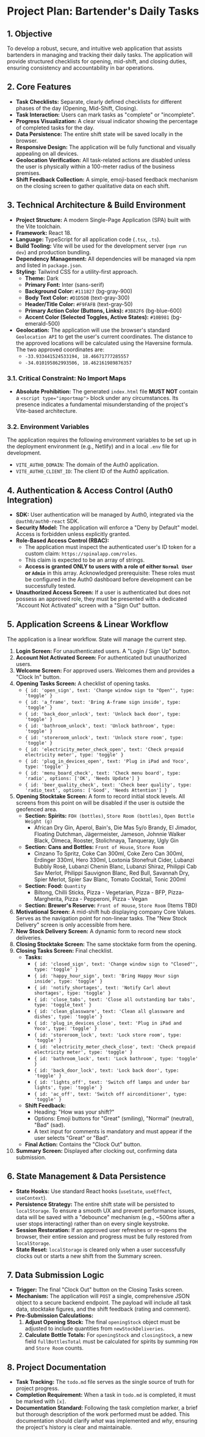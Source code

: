 # Project Plan: Bartender's Daily Tasks

## 1. Objective

To develop a robust, secure, and intuitive web application that assists bartenders in managing and tracking their daily tasks. The application will provide structured checklists for opening, mid-shift, and closing duties, ensuring consistency and accountability in bar operations.

## 2. Core Features

- **Task Checklists:** Separate, clearly defined checklists for different phases of the day (Opening, Mid-Shift, Closing).
- **Task Interaction:** Users can mark tasks as "complete" or "incomplete".
- **Progress Visualization:** A clear visual indicator showing the percentage of completed tasks for the day.
- **Data Persistence:** The entire shift state will be saved locally in the browser.
- **Responsive Design:** The application will be fully functional and visually appealing on all devices.
- **Geolocation Verification:** All task-related actions are disabled unless the user is physically within a 100-meter radius of the business premises.
- **Shift Feedback Collection:** A simple, emoji-based feedback mechanism on the closing screen to gather qualitative data on each shift.

## 3. Technical Architecture & Build Environment

- **Project Structure:** A modern Single-Page Application (SPA) built with the Vite toolchain.
- **Framework:** React 18.
- **Language:** TypeScript for all application code (`.tsx`, `.ts`).
- **Build Tooling:** Vite will be used for the development server (`npm run dev`) and production bundling.
- **Dependency Management:** All dependencies will be managed via npm and listed in `package.json`.
- **Styling:** Tailwind CSS for a utility-first approach.
  - **Theme:** Dark
  - **Primary Font:** Inter (sans-serif)
  - **Background Color:** `#111827` (bg-gray-900)
  - **Body Text Color:** `#D1D5DB` (text-gray-300)
  - **Header/Title Color:** `#F9FAFB` (text-gray-50)
  - **Primary Action Color (Buttons, Links):** `#3B82F6` (bg-blue-600)
  - **Accent Color (Selected Toggles, Active States):** `#10B981` (bg-emerald-500)
- **Geolocation:** The application will use the browser's standard `Geolocation API` to get the user's current coordinates. The distance to the approved locations will be calculated using the Haversine formula. The two approved coordinates are:
    - `-33.933441524533194, 18.46671777285557`
    - `-34.010195862993506, 18.462161989876357`

### 3.1. Critical Constraint: No Import Maps

- **Absolute Prohibition:** The generated `index.html` file **MUST NOT** contain a `<script type="importmap">` block under any circumstances. Its presence indicates a fundamental misunderstanding of the project's Vite-based architecture.

### 3.2. Environment Variables

The application requires the following environment variables to be set up in the deployment environment (e.g., Netlify) and in a local `.env` file for development.

- `VITE_AUTH0_DOMAIN`: The domain of the Auth0 application.
- `VITE_AUTH0_CLIENT_ID`: The client ID of the Auth0 application.

## 4. Authentication & Access Control (Auth0 Integration)

- **SDK:** User authentication will be managed by Auth0, integrated via the `@auth0/auth0-react` SDK.
- **Security Model:** The application will enforce a "Deny by Default" model. Access is forbidden unless explicitly granted.
- **Role-Based Access Control (RBAC):**
  - The application must inspect the authenticated user's ID token for a custom claim: `https://spinalapp.com/roles`.
  - This claim is expected to be an array of strings.
  - **Access is granted ONLY to users with a role of either `Normal User` or `Admin`** in this array. Acknowledged prerequisite: These roles must be configured in the Auth0 dashboard before development can be successfully tested.
- **Unauthorized Access Screen:** If a user is authenticated but does not possess an approved role, they must be presented with a dedicated "Account Not Activated" screen with a "Sign Out" button.

## 5. Application Screens & Linear Workflow

The application is a linear workflow. State will manage the current step.

1.  **Login Screen:** For unauthenticated users. A "Login / Sign Up" button.
2.  **Account Not Activated Screen:** For authenticated but unauthorized users.
3.  **Welcome Screen:** For approved users. Welcomes them and provides a "Clock In" button.
4.  **Opening Tasks Screen:** A checklist of opening tasks.
    - `{ id: 'open_sign', text: 'Change window sign to "Open"', type: 'toggle' }`
    - `{ id: 'a_frame', text: 'Bring A-frame sign inside', type: 'toggle' }`
    - `{ id: 'back_door_unlock', text: 'Unlock back door', type: 'toggle' }`
    - `{ id: 'bathroom_unlock', text: 'Unlock bathroom', type: 'toggle' }`
    - `{ id: 'storeroom_unlock', text: 'Unlock store room', type: 'toggle' }`
    - `{ id: 'electricity_meter_check_open', text: 'Check prepaid electricity meter', type: 'toggle' }`
    - `{ id: 'plug_in_devices_open', text: 'Plug in iPad and Yoco', type: 'toggle' }`
    - `{ id: 'menu_board_check', text: 'Check menu board', type: 'radio', options: ['OK', 'Needs Update'] }`
    - `{ id: 'beer_quality_check', text: 'Check beer quality', type: 'radio_text', options: ['Good', 'Needs Attention'] }`
5.  **Opening Stocktake Screen:** A form to record initial stock levels. All screens from this point on will be disabled if the user is outside the geofenced area.
    - **Section: Spirits:** `FOH (bottles)`, `Store Room (bottles)`, `Open Bottle Weight (g)`
        - African Dry Gin, Aperol, Bain's, Die Mas 5y/o Brandy, El Jimador, Floating Dutchman, Jägermeister, Jameson, Johnnie Walker Black, Olmeca, Rooster, Stolichnaya, Tanqueray, Ugly Gin
    - **Section: Cans and Bottles:** `Front of House`, `Store Room`
        - Cinzano To Spritz, Coke Can 300ml, Coke Zero Can 300ml, Erdinger 330ml, Hero 330ml, Loxtonia Stonefruit Cider, Lubanzi Bubbly Rosè, Lubanzi Chenin Blanc, Lubanzi Shiraz, Philippi Cab Sav Merlot, Philippi Sauvignon Blanc, Red Bull, Savannah Dry, Spier Merlot, Spier Sav Blanc, Tomato Cocktail, Tonic 200ml
    - **Section: Food:** `Quantity`
        - Biltong, Chilli Sticks, Pizza - Vegetarian, Pizza - BFP, Pizza- Margherita, Pizza - Pepperoni, Pizza - Vegan
    - **Section: Brewer's Reserve:** `Front of House`, `Store Room` (Items TBD)
6.  **Motivational Screen:** A mid-shift hub displaying company Core Values. Serves as the navigation point for non-linear tasks. The "New Stock Delivery" screen is only accessible from here.
7.  **New Stock Delivery Screen:** A dynamic form to record new stock deliveries.
8.  **Closing Stocktake Screen:** The same stocktake form from the opening.
9.  **Closing Tasks Screen:** Final checklist.
    - **Tasks:**
        - `{ id: 'closed_sign', text: 'Change window sign to "Closed"', type: 'toggle' }`
        - `{ id: 'happy_hour_sign', text: 'Bring Happy Hour sign inside', type: 'toggle' }`
        - `{ id: 'notify_shortages', text: 'Notify Carl about shortages', type: 'toggle' }`
        - `{ id: 'close_tabs', text: 'Close all outstanding bar tabs', type: 'toggle_text' }`
        - `{ id: 'clean_glassware', text: 'Clean all glassware and dishes', type: 'toggle' }`
        - `{ id: 'plug_in_devices_close', text: 'Plug in iPad and Yoco', type: 'toggle' }`
        - `{ id: 'storeroom_lock', text: 'Lock store room', type: 'toggle' }`
        - `{ id: 'electricity_meter_check_close', text: 'Check prepaid electricity meter', type: 'toggle' }`
        - `{ id: 'bathroom_lock', text: 'Lock bathroom', type: 'toggle' }`
        - `{ id: 'back_door_lock', text: 'Lock back door', type: 'toggle' }`
        - `{ id: 'lights_off', text: 'Switch off lamps and under bar lights', type: 'toggle' }`
        - `{ id: 'ac_off', text: 'Switch off airconditioner', type: 'toggle' }`
    - **Shift Feedback:**
        - Heading: "How was your shift?"
        - Options: Emoji buttons for "Great" (smiling), "Normal" (neutral), "Bad" (sad).
        - A text input for comments is mandatory and must appear if the user selects "Great" or "Bad".
    - **Final Action:** Contains the "Clock Out" button.
10. **Summary Screen:** Displayed after clocking out, confirming data submission.

## 6. State Management & Data Persistence

- **State Hooks:** Use standard React hooks (`useState`, `useEffect`, `useContext`).
- **Persistence Strategy:** The entire shift state will be persisted to `localStorage`. To ensure a smooth UX and prevent performance issues, data will be saved with a "debounce" mechanism (e.g., ~500ms after a user stops interacting) rather than on every single keystroke.
- **Session Restoration:** If an approved user refreshes or re-opens the browser, their entire session and progress must be fully restored from `localStorage`.
- **State Reset:** `localStorage` is cleared only when a user successfully clocks out or starts a new shift from the Summary screen.

## 7. Data Submission Logic

- **Trigger:** The final "Clock Out" button on the Closing Tasks screen.
- **Mechanism:** The application will `POST` a single, comprehensive JSON object to a secure backend endpoint. The payload will include all task data, stocktake figures, and the shift feedback (rating and comment).
- **Pre-Submission Calculations:**
  1.  **Adjust Opening Stock:** The final `openingStock` object must be adjusted to include quantities from `newStockDeliveries`.
  2.  **Calculate Bottle Totals:** For `openingStock` and `closingStock`, a new field `fullBottlesTotal` must be calculated for spirits by summing `FOH` and `Store Room` counts.

## 8. Project Documentation

- **Task Tracking:** The `todo.md` file serves as the single source of truth for project progress.
- **Completion Requirement:** When a task in `todo.md` is completed, it must be marked with `[x]`.
- **Documentation Standard:** Following the task completion marker, a brief but thorough description of the work performed must be added. This documentation should clarify *what* was implemented and *why*, ensuring the project's history is clear and maintainable.
